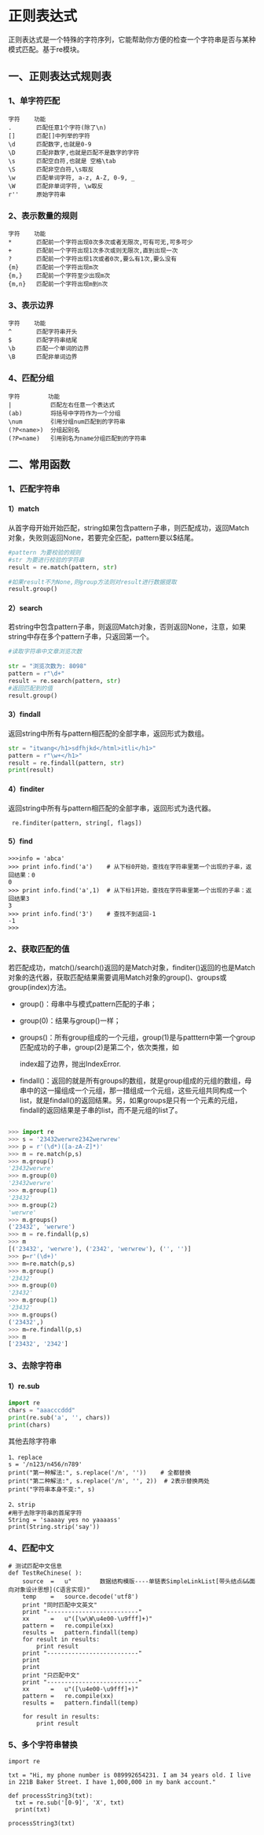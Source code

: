 # 正则表达式

正则表达式是一个特殊的字符序列，它能帮助你方便的检查一个字符串是否与某种模式匹配。基于re模块。

## 一、正则表达式规则表

### 1、单字符匹配

```
字符    功能
.       匹配任意1个字符(除了\n)
[]      匹配[]中列举的字符
\d      匹配数字,也就是0-9
\D      匹配非数字,也就是匹配不是数字的字符
\s      匹配空白符,也就是 空格\tab
\S      匹配非空白符,\s取反
\w      匹配单词字符, a-z, A-Z, 0-9, _
\W      匹配非单词字符, \w取反
r''     原始字符串
```

### 2、表示数量的规则

```
字符    功能
*       匹配前一个字符出现0次多次或者无限次,可有可无,可多可少
+       匹配前一个字符出现1次多次或则无限次,直到出现一次
?       匹配前一个字符出现1次或者0次,要么有1次,要么没有
{m}     匹配前一个字符出现m次
{m,}    匹配前一个字符至少出现m次
{m,n}   匹配前一个字符出现m到n次
```

### 3、表示边界

```
字符    功能
^       匹配字符串开头
$       匹配字符串结尾
\b      匹配一个单词的边界
\B      匹配非单词边界
```

### 4、匹配分组

```
字符        功能
|           匹配左右任意一个表达式
(ab)        将括号中字符作为一个分组
\num        引用分组num匹配到的字符串
(?P<name>)  分组起别名
(?P=name)   引用别名为name分组匹配到的字符串
```

## 二、常用函数

### 1、匹配字符串

#### 1）match 

从首字母开始开始匹配，string如果包含pattern子串，则匹配成功，返回Match对象，失败则返回None，若要完全匹配，pattern要以$结尾。

```python
#pattern 为要校验的规则
#str 为要进行校验的字符串
result = re.match(pattern, str) 
 
#如果result不为None,则group方法则对result进行数据提取
result.group()
```

#### 2）search

若string中包含pattern子串，则返回Match对象，否则返回None，注意，如果string中存在多个pattern子串，只返回第一个。

```python
#读取字符串中文章浏览次数
 
str = "浏览次数为: 8098"
pattern = r"\d+"
result = re.search(pattern, str)
#返回匹配到的值
result.group()
```

#### 3）findall

返回string中所有与pattern相匹配的全部字串，返回形式为数组。

```python
str = "itwang</h1>sdfhjkd</html>itli</h1>"
pattern = r"\w+</h1>"
result = re.findall(pattern, str)
print(result)
```

#### 4）finditer

返回string中所有与pattern相匹配的全部字串，返回形式为迭代器。

```
 re.finditer(pattern, string[, flags])
```

#### 5）find

```
>>>info = 'abca'
>>> print info.find('a')    # 从下标0开始，查找在字符串里第一个出现的子串，返回结果：0
0
>>> print info.find('a',1)  # 从下标1开始，查找在字符串里第一个出现的子串：返回结果3
3
>>> print info.find('3')    # 查找不到返回-1
-1
>>>
```



### 2、获取匹配的值

若匹配成功，match()/search()返回的是Match对象，finditer()返回的也是Match对象的迭代器，获取匹配结果需要调用Match对象的group()、groups或group(index)方法。

- group()：母串中与模式pattern匹配的子串；

- group(0)：结果与group()一样；

- groups()：所有group组成的一个元组，group(1)是与patttern中第一个group匹配成功的子串，group(2)是第二个，依次类推，如

  index超了边界，抛出IndexError.

- findall()：返回的就是所有groups的数组，就是group组成的元组的数组，母串中的这一撮组成一个元组，那一措组成一个元组，这些元组共同构成一个list，就是findall()的返回结果。另，如果groups是只有一个元素的元组，findall的返回结果是子串的list，而不是元组的list了。

```python

>>> import re
>>> s = '23432werwre2342werwrew'
>>> p = r'(\d*)([a-zA-Z]*)'
>>> m = re.match(p,s)
>>> m.group()
'23432werwre'
>>> m.group(0)
'23432werwre'
>>> m.group(1)
'23432'
>>> m.group(2)
'werwre'
>>> m.groups()
('23432', 'werwre')
>>> m = re.findall(p,s)
>>> m
[('23432', 'werwre'), ('2342', 'werwrew'), ('', '')]
>>> p=r'(\d+)'
>>> m=re.match(p,s)
>>> m.group()
'23432'
>>> m.group(0)
'23432'
>>> m.group(1)
'23432'
>>> m.groups()
('23432',)
>>> m=re.findall(p,s)
>>> m
['23432', '2342']
```



### 3、去除字符串

#### 1）re.sub

```python
import re
chars = "aaacccddd"
print(re.sub('a', '', chars))
print(chars)
```

其他去除字符串

```
1、replace
s = '/n123/n456/n789'
print("第一种解法:", s.replace('/n', ''))    # 全都替换
print("第二种解法:", s.replace('/n', '', 2))  # 2表示替换两处
print("字符串本身不变:", s)

2、strip
#用于去除字符串的首尾字符
String = 'saaaay yes no yaaaass'
print(String.strip('say'))
```

### 4、匹配中文

```
# 测试匹配中文信息
def TestReChinese( ):
    source  =   u"        数据结构模版----单链表SimpleLinkList[带头结点&&面向对象设计思想](C语言实现)"
    temp    =   source.decode('utf8')
    print "同时匹配中文英文"
    print "--------------------------"
    xx      =   u"([\w\W\u4e00-\u9fff]+)"
    pattern =   re.compile(xx)
    results =   pattern.findall(temp)
    for result in results:
        print result
    print "--------------------------"
    print 
    print 
    print "只匹配中文"
    print "--------------------------"
    xx      =   u"([\u4e00-\u9fff]+)"
    pattern =   re.compile(xx)
    results =   pattern.findall(temp)
 
    for result in results:
        print result
```



### 5、多个字符串替换

```
import re

txt = "Hi, my phone number is 089992654231. I am 34 years old. I live in 221B Baker Street. I have 1,000,000 in my bank account."

def processString3(txt):
  txt = re.sub('[0-9]', 'X', txt)
  print(txt)
  
processString3(txt)
```

